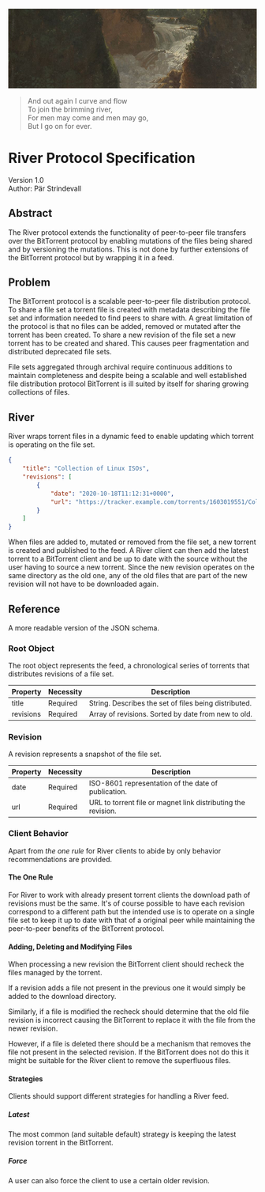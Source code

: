 ![](river.png)  

> And out again I curve and flow  
> To join the brimming river,  
> For men may come and men may go,  
> But I go on for ever.  

# River Protocol Specification

Version 1.0  
Author: Pär Strindevall

## Abstract

The River protocol extends the functionality of peer-to-peer file transfers over the BitTorrent protocol by enabling mutations of the files being shared and by versioning the mutations. This is not done by further extensions of the BitTorrent protocol but by wrapping it in a feed.

## Problem

The BitTorrent protocol is a scalable peer-to-peer file distribution protocol. To share a file set a torrent file is created with metadata describing the file set and information needed to find peers to share with. A great limitation of the protocol is that no files can be added, removed or mutated after the torrent has been created. To share a new revision of the file set a new torrent has to be created and shared. This causes peer fragmentation and distributed deprecated file sets.

File sets aggregated through archival require continuous additions to maintain completeness and despite being a scalable and well established file distribution protocol BitTorrent is ill suited by itself for sharing growing collections of files.

## River

River wraps torrent files in a dynamic feed to enable updating which torrent is operating on the file set. 

```json
{
    "title": "Collection of Linux ISOs",
    "revisions": [
        {
            "date": "2020-10-18T11:12:31+0000",
            "url": "https://tracker.example.com/torrents/1603019551/Collection.of.Linux.ISOs.torrent"
        }
    ]
}
```

When files are added to, mutated or removed from the file set, a new torrent is created and published to the feed. A River client can then add the latest torrent to a BitTorrent client and be up to date with the source without the user having to source a new torrent. Since the new revision operates on the same directory as the old one, any of the old files that are part of the new revision will not have to be downloaded again.

## Reference

A more readable version of the JSON schema.

### Root Object

The root object represents the feed, a chronological series of torrents that distributes revisions of a file set.

| Property  | Necessity | Description                                           |
|-----------|-----------|-------------------------------------------------------|
| title     | Required  | String. Describes the set of files being distributed. |
| revisions | Required  | Array of revisions. Sorted by date from new to old.   |

### Revision

A revision represents a snapshot of the file set.

| Property | Necessity | Description                                                   |
|----------|-----------|---------------------------------------------------------------|
| date     | Required  | ISO-8601 representation of the date of publication.           |
| url      | Required  | URL to torrent file or magnet link distributing the revision. |

### Client Behavior

Apart from *the one rule* for River clients to abide by only behavior recommendations are provided.

#### The One Rule

For River to work with already present torrent clients the download path of revisions must be the same. It's of course possible to have each revision correspond to a different path but the intended use is to operate on a single file set to keep it up to date with that of a original peer while maintaining the peer-to-peer benefits of the BitTorrent protocol.

#### Adding, Deleting and Modifying Files

When processing a new revision the BitTorrent client should recheck the files managed by the torrent.

If a revision adds a file not present in the previous one it would simply be added to the download directory.

Similarly, if a file is modified the recheck should determine that the old file revision is incorrect causing the BitTorrent to replace it with the file from the newer revision.

However, if a file is deleted there should be a mechanism that removes the file not present in the selected revision. If the BitTorrent does not do this it might be suitable for the River client to remove the superfluous files.

#### Strategies 

Clients should support different strategies for handling a River feed. 

##### Latest  
The most common (and suitable default) strategy is keeping the latest revision torrent in the BitTorrent.

##### Force
A user can also force the client to use a certain older revision.
